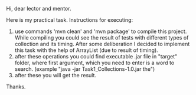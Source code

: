 Hi, dear lector and mentor.

Here is my practical task.
Instructions for executing:
1) use commands 'mvn clean' and 'mvn package' to compile this project.
While compiling you could see the result of tests with different types of collection and its timing.
After some deliberation I decided to implement this task with the help of ArrayList (due to result of timing).
2) after these operations you could find executable .jar file in "target" folder, where first argument, which you need to enter is a word to search.
(example "java -jar Task1_Collections-1.0.jar the")
3) after these you will get the result.

Thanks.